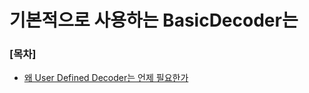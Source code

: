 # 기본적으로 사용하는 BasicDecoder는 

### [목차]
* [왜 User Defined Decoder는 언제 필요한가](#왜-User-Defined-Helper가-필요한가)







